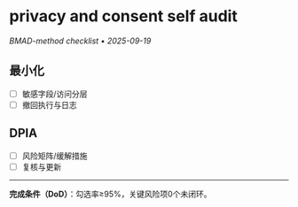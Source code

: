 # privacy and consent self audit

_BMAD-method checklist • 2025-09-19_

## 最小化

- [ ] 敏感字段/访问分层
- [ ] 撤回执行与日志

## DPIA

- [ ] 风险矩阵/缓解措施
- [ ] 复核与更新

---

**完成条件（DoD）**：勾选率≥95%，关键风险项0个未闭环。

